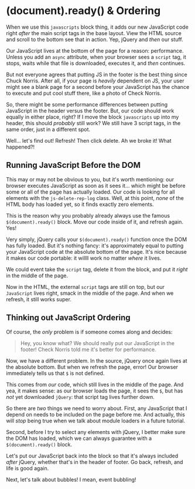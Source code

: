 # (document).ready() & Ordering

When we use this `javascripts` block thing, it adds our new JavaScript code right
*after* the main script tags in the base layout. View the HTML source and scroll
to the bottom see that in action. Yep, jQuery and *then* our stuff.

Our JavaScript lives at the bottom of the page for a reason: performance. Unless you
add an `async` attribute, when your browser sees a `script` tag, it stops, waits
while that file is downloaded, executes it, and *then* continues.

But not everyone agrees that putting JS in the footer is the best thing since Chuck
Norris. After all, if your page is *heavily* dependent on JS, your user might see
a blank page for a second before your JavaScript has the chance to execute and put
cool stuff there, like a photo of Check Norris.

So, there might be some performance differences between putting JavaScript in the
header versus the footer. But, our code should work equally in either place, right?
If I move the block `javascripts` up into my header, this should *probably* still
work? We still have 3 script tags, in the same order, just in a different spot.

Well... let's find out! Refresh! Then click delete. Ah we broke it! What happened?!

## Running JavaScript Before the DOM

This may or may not be obvious to you, but it's worth mentioning: our browser executes
JavaScript as soon as it sees it... which might be before some or all of the page has
actually loaded. Our code is looking for all elements with the `js-delete-rep-log`
class. Well, at this point, *none* of the HTML body has loaded yet, so it finds
exactly zero elements.

This is the reason why you probably already always use the famous `$(document).ready()`
block. Move our code inside of it, and refresh again. Yes!

Very simply, jQuery calls your `$(document).ready()` function once the DOM has fully
loaded. But it's nothing fancy: it's approximately equal to putting your JavaScript
code at the absolute bottom of the page. It's nice because it makes our code portable:
it willll work no matter *where* it lives.

We could event take the `script` tag, delete it from the block, and put it *right*
in the middle of the page.

Now in the HTML, the external `script` tags are still on top, but our `JavaScript`
lives right, smack in the middle of the page. And when we refresh, it still works
super.

## Thinking out JavaScript Ordering

Of course, the *only* problem is if someone comes along and decides:

> Hey, you know what? We should really put our JavaScript in the footer! Check
> Norris told me it's better for performance.

Now, we have a different problem. In the source, jQuery once again lives at the
absolute bottom. But when we refresh the page, error! Our browser immediately tells
us that `$` is not defined.

This comes from *our* code, which still lives in the middle of the page. And yea,
it makes sense: as our browser loads the page, it sees the `$`, but has *not* yet
downloaded `jQuery`: that script tag lives further down.

So there are *two* things we need to worry about. First, any JavaScript that I depend
on needs to be included on the page before me. And actually, this will *stop* being
true when we talk about module loaders in a future tutorial.

Second, before I try to select any elements with jQuery, I better make sure the DOM
has loaded, which we can always guarantee with a `$(document).ready()` block.

Let's put our JavaScript back into the block so that it's always included *after*
jQuery, whether that's in the header of footer. Go back, refresh, and life is good
again.

Next, let's talk about bubbles! I mean, event bubbling!
